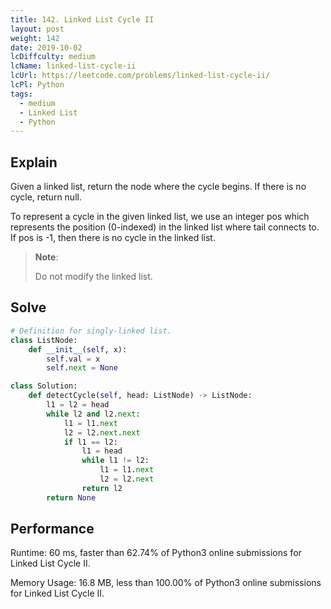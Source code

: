 ```yaml
---
title: 142. Linked List Cycle II
layout: post
weight: 142
date: 2019-10-02
lcDiffculty: medium
lcName: linked-list-cycle-ii
lcUrl: https://leetcode.com/problems/linked-list-cycle-ii/
lcPl: Python
tags:
  - medium
  - Linked List
  - Python
---
```


## Explain

Given a linked list, return the node where the cycle begins. If there is no cycle, return null.

To represent a cycle in the given linked list, we use an integer pos which represents the position (0-indexed) in the linked list where tail connects to. If pos is -1, then there is no cycle in the linked list.

> **Note**: 
> 
> Do not modify the linked list.

## Solve

``` python
# Definition for singly-linked list.
class ListNode:
    def __init__(self, x):
        self.val = x
        self.next = None

class Solution:
    def detectCycle(self, head: ListNode) -> ListNode:
        l1 = l2 = head
        while l2 and l2.next:
            l1 = l1.next
            l2 = l2.next.next
            if l1 == l2:
                l1 = head
                while l1 != l2:
                    l1 = l1.next
                    l2 = l2.next
                return l2
        return None
```

## Performance

Runtime: 60 ms, faster than 62.74% of Python3 online submissions for Linked List Cycle II.

Memory Usage: 16.8 MB, less than 100.00% of Python3 online submissions for Linked List Cycle II.
